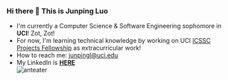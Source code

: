 ### Hi there 👋 This is Junping Luo
+ I'm currently a Computer Science & Software Engineering sophomore in **UCI**! Zot, Zot!  
+ For now, I'm learning technical knowledge by working on UCI [ICSSC Projects Fellowship](https://fellowship.icssc.club/) as extracurricular work!  
+ How to reach me: junpingl@uci.edu
+ My LinkedIn is **[HERE](https://www.linkedin.com/in/%E4%BF%8A%E5%B9%B3-%E7%BD%97-75b2811ba/)**  
![anteater](https://mcrs.bio.uci.edu/files/2019/11/BCeater-right-768x416.png)
<!--
**JacE070/JacE070** is a ✨ _special_ ✨ repository because its `README.md` (this file) appears on your GitHub profile.

Here are some ideas to get you started:

- 🔭 I’m currently working on ...
- 🌱 I’m currently learning ...
- 👯 I’m looking to collaborate on ...
- 🤔 I’m looking for help with ...
- 💬 Ask me about ...
- 📫 How to reach me: ...
- 😄 Pronouns: ...
- ⚡ Fun fact: ...
-->
